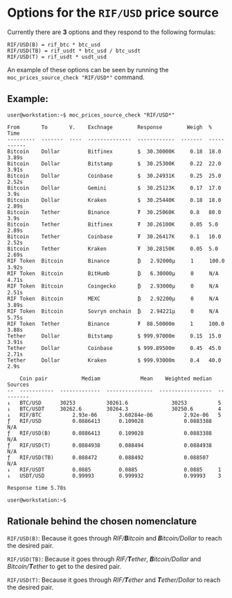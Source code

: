 # Options for the `RIF/USD` price source

Currently there are **3** options and they respond to the following formulas:

```
RIF/USD(B) = rif_btc * btc_usd
RIF/USD(TB) = rif_usdt * btc_usd / btc_usdt
RIF/USD(T) = rif_usdt * usdt_usd
```

An example of these options can be seen by running the `moc_prices_source_check "RIF/USD*"` command.

## Example:

```
user@workstation:~$ moc_prices_source_check "RIF/USD*"

From       To       V.    Exchnage        Response        Weigh  %      Time
---------  -------  ----  --------------  ------------  -------  -----  ------
Bitcoin    Dollar         Bitfinex        $  30.30000K     0.18  18.0   3.89s
Bitcoin    Dollar         Bitstamp        $  30.25300K     0.22  22.0   3.91s
Bitcoin    Dollar         Coinbase        $  30.24931K     0.25  25.0   2.52s
Bitcoin    Dollar         Gemini          $  30.25123K     0.17  17.0   3.9s
Bitcoin    Dollar         Kraken          $  30.25440K     0.18  18.0   2.89s
Bitcoin    Tether         Binance         ₮  30.25060K     0.8   80.0   3.9s
Bitcoin    Tether         Bitfinex        ₮  30.26100K     0.05  5.0    2.89s
Bitcoin    Tether         Coinbase        ₮  30.26417K     0.1   10.0   2.52s
Bitcoin    Tether         Kraken          ₮  30.28150K     0.05  5.0    2.69s
RIF Token  Bitcoin        Binance         ₿   2.92000µ     1     100.0  3.92s
RIF Token  Bitcoin        BitHumb         ₿   6.30000µ     0     N/A    4.71s
RIF Token  Bitcoin        Coingecko       ₿   2.93000µ     0     N/A    2.51s
RIF Token  Bitcoin        MEXC            ₿   2.92200µ     0     N/A    3.89s
RIF Token  Bitcoin        Sovryn onchain  ₿   2.94221µ     0     N/A    5.75s
RIF Token  Tether         Binance         ₮  88.50000m     1     100.0  3.88s
Tether     Dollar         Bitstamp        $ 999.97000m     0.15  15.0   3.91s
Tether     Dollar         Coinbase        $ 999.89500m     0.45  45.0   2.71s
Tether     Dollar         Kraken          $ 999.93000m     0.4   40.0   2.9s

    Coin pair           Mediam             Mean    Weighted median  Sources
--  -----------  -------------  ---------------  -----------------  ---------
↓   BTC/USD      30253          30261.6              30253          5
↓   BTC/USDT     30262.6        30264.3              30250.6        4
↓   RIF/BTC          2.93e-06       3.60284e-06          2.92e-06   5
ƒ   RIF/USD          0.0886413      0.109028             0.0883388  N/A
ƒ   RIF/USD(B)       0.0886413      0.109028             0.0883388  N/A
ƒ   RIF/USD(T)       0.0884938      0.088494             0.0884938  N/A
ƒ   RIF/USD(TB)      0.088472       0.088492             0.088507   N/A
↓   RIF/USDT         0.0885         0.0885               0.0885     1
↓   USDT/USD         0.99993        0.999932             0.99993    3

Response time 5.78s

user@workstation:~$
```

## Rationale behind the chosen nomenclature

`RIF/USD(B)`: Because it goes through *RIF/**B**itcoin* and ***B**itcoin/Dollar* to reach the desired pair.

`RIF/USD(TB)`: Because it goes through *RIF/**T**ether*, ***B**itcoin/Dollar* and *Bitcoin/**T**ether* to get to the desired pair.

`RIF/USD(T)`: Because it goes through *RIF/**T**ether* and ***T**ether/Dollar* to reach the desired pair.

